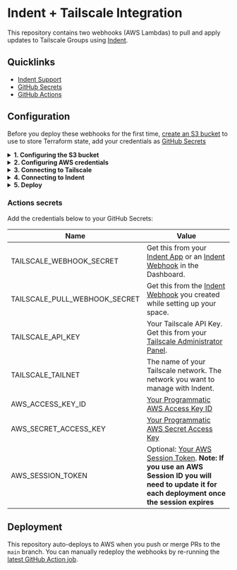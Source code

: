 # Indent + Tailscale Integration

This repository contains two webhooks (AWS Lambdas) to pull and apply updates to Tailscale Groups using [Indent](https://indent.com/docs).

## Quicklinks

- [Indent Support](https://support.indent.com)
- [GitHub Secrets](./settings/secrets/actions)
- [GitHub Actions](./actions/workflows/terraform.yml)

## Configuration

Before you deploy these webhooks for the first time, [create an S3 bucket](https://s3.console.aws.amazon.com/s3/buckets/) to use to store Terraform state, add your credentials as [GitHub Secrets](https://docs.github.com/en/actions/security-guides/encrypted-secrets)

<details><summary><strong>1. Configuring the S3 bucket</strong></summary>
<p>

- [Go to AWS S3](https://s3.console.aws.amazon.com/s3/buckets) and select an existing bucket or create a new one.
- Select the settings given your environment:
  - Name — easily identifiable name for the bucket (example = indent-deploy-state-123)
  - Region — where you plan to deploy the Lambda (default = us-west-2)
  - Bucket versioning — if you want to have revisions of past deployments (default = disabled)
  - Default encryption — server-side encryption for deployment files (default = Enable)

</p>
</details>
<details><summary><strong>2. Configuring AWS credentials</strong></summary>
<p>

- [Go to AWS IAM → New User](https://console.aws.amazon.com/iam/home#/users$new?step=details) and create a new user for deploys, e.g. `indent-terraform-deployer`
- Configure the service account access:
  - Credential type — select **Access key - Programmatic access**
  - Permissions — select **Attach existing policies directly** and select `AdministratorAccess`
- Add the `AWS_ACCESS_KEY_ID` and `AWS_SECRET_ACCESS_KEY` as GitHub Secrets to this repo

</p>
</details>
<details><summary><strong>3. Connecting to Tailscale</strong></summary>

- [Go to Tailscale Personal Settings](https://login.tailscale.com/admin/settings/keys) and generate a new API key, e.g. `Indent Auto Approvals`
- Add this as `TAILSCALE_API_KEY` as a GitHub Secret

</details>
<details><summary><strong>4. Connecting to Indent</strong></summary>

- If you're setting up as part of a catalog flow, you should be presented a **Webhook Secret** or [go to your Indent space and create a webhook](https://indent.com/spaces?next=/manage/spaces/[space]/webhooks/new)
- Add this as `INDENT_WEBHOOK_SECRET` as a GitHub Secret

</details>
<details><summary><strong>5. Deploy</strong></summary>

- Enter the bucket you created in `main.tf` in the `backend` configuration
- This will automatically kick off a deploy, or you can [manually trigger from GitHub Actions](./actions/workflows/terraform.yml)

</details>

### Actions secrets

Add the credentials below to your GitHub Secrets:

| Name                          | Value                                                                                                                                                                                                                                                                |
| ----------------------------- | -------------------------------------------------------------------------------------------------------------------------------------------------------------------------------------------------------------------------------------------------------------------- |
| TAILSCALE_WEBHOOK_SECRET      | Get this from your [Indent App](https://indent.com/spaces?next=/manage/spaces/%5Bspace%5D/apps/) or an [Indent Webhook](https://indent.com/docs/webhooks/deploy/okta-groups) in the Dashboard.                                                                       |
| TAILSCALE_PULL_WEBHOOK_SECRET | Get this from the [Indent Webhook](https://indent.com/docs/webhooks/deploy/okta-groups#step-1-deploy-the-pull-update-webhook) you created while setting up your space.                                                                                               |
| TAILSCALE_API_KEY             | Your Tailscale API Key. Get this from your [Tailscale Administrator Panel](https://login.tailscale.com/admin/settings/keys).                                                                                                                                         |
| TAILSCALE_TAILNET             | The name of your Tailscale network. The network you want to manage with Indent.                                                                                                                                                                                      |
| AWS_ACCESS_KEY_ID             | [Your Programmatic AWS Access Key ID](https://docs.aws.amazon.com/general/latest/gr/aws-sec-cred-types.html#access-keys-and-secret-access-keys)                                                                                                                      |
| AWS_SECRET_ACCESS_KEY         | [Your Programmatic AWS Secret Access Key](https://docs.aws.amazon.com/general/latest/gr/aws-sec-cred-types.html#access-keys-and-secret-access-keys)                                                                                                                  |
| AWS_SESSION_TOKEN             | Optional: [Your AWS Session Token](https://docs.aws.amazon.com/IAM/latest/UserGuide/id_credentials_temp_use-resources.html#using-temp-creds-sdk-cli). **Note: If you use an AWS Session ID you will need to update it for each deployment once the session expires** |

## Deployment

This repository auto-deploys to AWS when you push or merge PRs to the `main` branch. You can manually redeploy the webhooks by re-running the [latest GitHub Action job](https://docs.github.com/en/actions/managing-workflow-runs/re-running-workflows-and-jobs).
